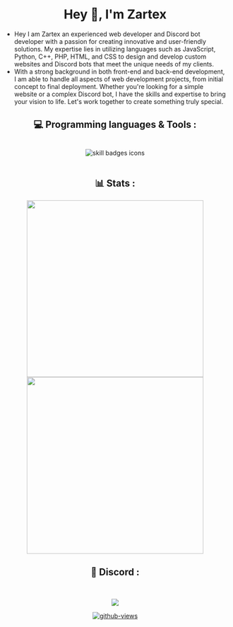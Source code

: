 
  <h1 align="center"> Hey 👋, I'm Zartex</h1>
  
- Hey I am Zartex an experienced web developer and Discord bot developer with a passion for creating innovative and user-friendly solutions. My expertise lies in utilizing languages such as JavaScript, Python, C++, PHP, HTML, and CSS to design and develop custom websites and Discord bots that meet the unique needs of my clients. 
- With a strong background in both front-end and back-end development, I am able to handle all aspects of web development projects, from initial concept to final deployment. Whether you're looking for a simple website or a complex Discord bot, I have the skills and expertise to bring your vision to life. Let's work together to create something truly special.

<h2 align="center"> 💻 Programming languages & Tools : </h2>
<br>
<div align="center">
<img src="https://skillicons.dev/icons?i=html,css,js,php,py,mongodb,vscode,git,cpp,bots" alt="skill badges icons" />
  </div>
<br>
<h2 align="center"> 📊 Stats :</h2>
<p align="center">
  <a href="#"><img src="https://github-readme-stats.vercel.app/api?username=Zartexw&include_all_commits=true&count_private=true&&show_icons=true&theme=tokyonight" width="400"></a> 
  <a href="#"><img src="https://github-readme-streak-stats.herokuapp.com/?user=Zartexw&count_private=true&show_icons=true&theme=tokyonight" width="400"></a>


<h2 align="center"> 🔗 Discord :</h2>
<br>
<p align="center">
<img align="center" src="https://lanyard-profile-readme.vercel.app/api/499977210782941195">
</p>
<div align="center">
  
[![github-views](https://komarev.com/ghpvc/?username=Zartexw&color=brightgreen)](https://github.com/Zartexw)
  
</div>
